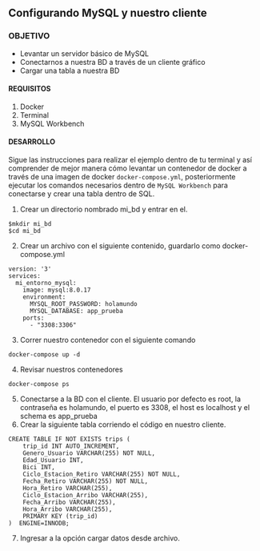 ## Configurando MySQL y nuestro cliente

### OBJETIVO 
 - Levantar un servidor básico de MySQL
 - Conectarnos a nuestra BD a través de un cliente gráfico 
 - Cargar una tabla a nuestra BD

#### REQUISITOS 
1. Docker
2. Terminal
3. MySQL Workbench

#### DESARROLLO

Sigue las instrucciones para realizar el ejemplo dentro de tu terminal y así comprender de mejor manera cómo levantar un contenedor de docker a través de una imagen de docker `docker-compose.yml`, posteriormente ejecutar los comandos necesarios dentro de `MySQL Workbench` para conectarse y crear una tabla dentro de SQL.

1. Crear un directorio nombrado mi_bd y entrar en el.
```
$mkdir mi_bd
$cd mi_bd
```
2. Crear un archivo con el siguiente contenido, guardarlo como docker-compose.yml
```
version: '3'
services:
  mi_entorno_mysql:
    image: mysql:8.0.17
    environment:
      MYSQL_ROOT_PASSWORD: holamundo
      MYSQL_DATABASE: app_prueba
    ports:
      - "3308:3306"
```
3. Correr nuestro contenedor con el siguiente comando
```
docker-compose up -d
```
4. Revisar nuestros contenedores
```
docker-compose ps
```
5. Conectarse a la BD con el cliente. El usuario por defecto es root, la contraseña es holamundo, el puerto es 3308, el host es localhost y el schema es app_prueba
6. Crear la siguiente tabla corriendo el código en nuestro cliente.
```
CREATE TABLE IF NOT EXISTS trips (
    trip_id INT AUTO_INCREMENT,
    Genero_Usuario VARCHAR(255) NOT NULL,
    Edad_Usuario INT,
    Bici INT,
    Ciclo_Estacion_Retiro VARCHAR(255) NOT NULL,
    Fecha_Retiro VARCHAR(255) NOT NULL,
    Hora_Retiro VARCHAR(255),
    Ciclo_Estacion_Arribo VARCHAR(255),
    Fecha_Arribo VARCHAR(255),
    Hora_Arribo VARCHAR(255),
    PRIMARY KEY (trip_id)
)  ENGINE=INNODB;
```
7. Ingresar a la opción cargar datos desde archivo.